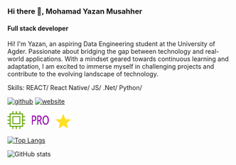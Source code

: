### Hi there 👋, Mohamad Yazan Musahher
#### Full stack developer
Hi! I'm Yazan, an aspiring Data Engineering student at the University of Agder. Passionate about bridging the gap between technology and real-world applications.
With a mindset geared towards continuous learning and adaptation, I am excited to immerse myself in challenging projects and contribute to the evolving landscape of technology.

Skills: REACT/ React Native/ JS/ .Net/ Python/


[<img src='https://cdn.jsdelivr.net/npm/simple-icons@3.0.1/icons/github.svg' alt='github' height='40'>](https://github.com/Yazan-Musahher)  [<img src='https://cdn.jsdelivr.net/npm/simple-icons@3.0.1/icons/icloud.svg' alt='website' height='40'>](https://yazan-musahher.no/)  

<a href='https://docs.github.com/en/developers'><img src='https://raw.githubusercontent.com/acervenky/animated-github-badges/master/assets/devbadge.gif' width='40' height='40'></a> <a href='https://github.com/pricing'><img src='https://raw.githubusercontent.com/acervenky/animated-github-badges/master/assets/pro.gif' width='40' height='40'></a> <a href='https://stars.github.com/'><img src='https://raw.githubusercontent.com/acervenky/animated-github-badges/master/assets/starbadge.gif' width='35' height='35'></a> 

[![Top Langs](https://github-readme-stats.vercel.app/api/top-langs/?username=Yazan-Musahher)](https://github.com/anuraghazra/github-readme-stats)

![GitHub stats](https://github-readme-stats.vercel.app/api?username=Yazan-Musahher&show_icons=true)  

